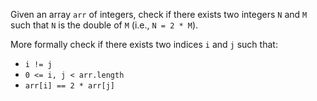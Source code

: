 Given an array `arr` of integers, check if there exists two integers `N` and `M` such that `N` is the double of `M` (i.e., `N = 2 * M`).

More formally check if there exists two indices `i` and `j` such that:

- `i != j`
- `0 <= i, j < arr.length`
- `arr[i] == 2 * arr[j]`